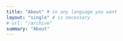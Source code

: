 ```yaml
---
title: "About" # in any language you want
layout: "single" # is necessary
# url: "/archive"
summary: "About"
---
```

